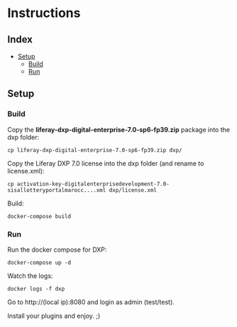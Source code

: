 # Instructions

## Index

* [ Setup ](#setup)
  * [ Build ](#build)
  * [ Run ](#run)

## Setup

### Build

Copy the **liferay-dxp-digital-enterprise-7.0-sp6-fp39.zip** package into the dxp folder:

```
cp liferay-dxp-digital-enterprise-7.0-sp6-fp39.zip dxp/
```

Copy the Liferay DXP 7.0 license into the dxp folder (and rename to license.xml):

```
cp activation-key-digitalenterprisedevelopment-7.0-sisallotteryportalmarocc....xml dxp/license.xml
```

Build:

```
docker-compose build
```

### Run

Run the docker compose for DXP:

```
docker-compose up -d
```

Watch the logs:

```
docker logs -f dxp
```

Go to http://(local ip):8080 and login as admin (test/test).



Install your plugins and enjoy. ;)
